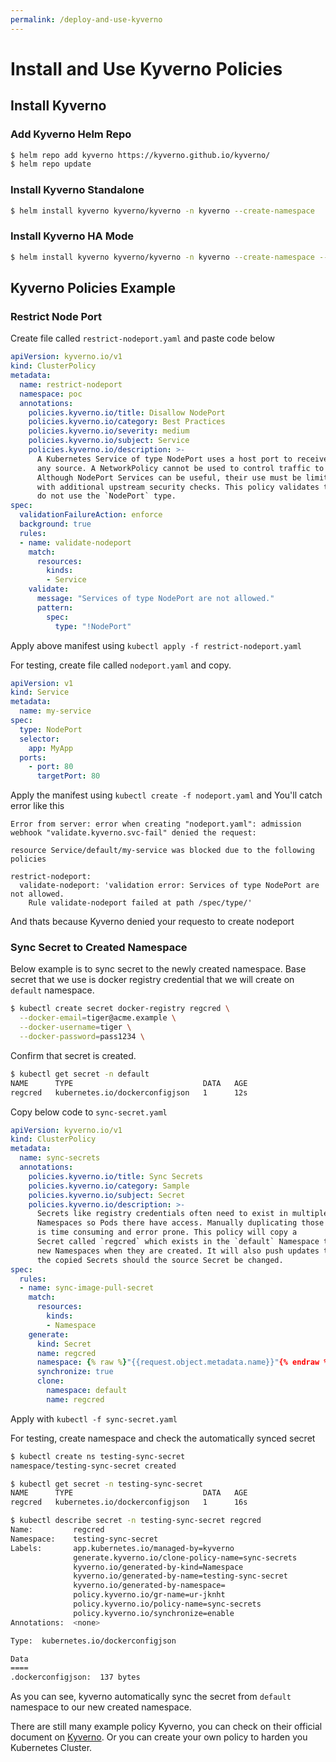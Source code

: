 ```yaml
---
permalink: /deploy-and-use-kyverno
---
```


# **Install and Use Kyverno Policies**

## Install Kyverno
### Add Kyverno Helm Repo
```sh
$ helm repo add kyverno https://kyverno.github.io/kyverno/
$ helm repo update
```
### Install Kyverno Standalone
```sh
$ helm install kyverno kyverno/kyverno -n kyverno --create-namespace
```

### Install Kyverno HA Mode
```sh
$ helm install kyverno kyverno/kyverno -n kyverno --create-namespace --set replicaCount=3
```

## Kyverno Policies Example
### Restrict Node Port
Create file called `restrict-nodeport.yaml` and paste code below
```yaml
apiVersion: kyverno.io/v1
kind: ClusterPolicy
metadata:
  name: restrict-nodeport
  namespace: poc
  annotations:
    policies.kyverno.io/title: Disallow NodePort
    policies.kyverno.io/category: Best Practices
    policies.kyverno.io/severity: medium
    policies.kyverno.io/subject: Service
    policies.kyverno.io/description: >-
      A Kubernetes Service of type NodePort uses a host port to receive traffic from
      any source. A NetworkPolicy cannot be used to control traffic to host ports.
      Although NodePort Services can be useful, their use must be limited to Services
      with additional upstream security checks. This policy validates that any new Services
      do not use the `NodePort` type.
spec:
  validationFailureAction: enforce
  background: true
  rules:
  - name: validate-nodeport
    match:
      resources:
        kinds:
        - Service
    validate:
      message: "Services of type NodePort are not allowed."
      pattern:
        spec:
          type: "!NodePort"
```
Apply above manifest using `kubectl apply -f restrict-nodeport.yaml`

For testing, create file called `nodeport.yaml` and copy.
```yaml
apiVersion: v1
kind: Service
metadata:
  name: my-service
spec:
  type: NodePort
  selector:
    app: MyApp
  ports:
    - port: 80
      targetPort: 80
```
Apply the manifest using `kubectl create -f nodeport.yaml` and 
You'll catch error like this
```
Error from server: error when creating "nodeport.yaml": admission webhook "validate.kyverno.svc-fail" denied the request:

resource Service/default/my-service was blocked due to the following policies

restrict-nodeport:
  validate-nodeport: 'validation error: Services of type NodePort are not allowed.
    Rule validate-nodeport failed at path /spec/type/'
```
And thats because Kyverno denied your requesto to create nodeport

### Sync Secret to Created Namespace
Below example is to sync secret to the newly created namespace. Base secret that we use is docker registry credential that we will create on `default` namespace.
```sh
$ kubectl create secret docker-registry regcred \
  --docker-email=tiger@acme.example \
  --docker-username=tiger \
  --docker-password=pass1234 \
``` 
Confirm that secret is created.
```sh
$ kubectl get secret -n default
NAME      TYPE                             DATA   AGE
regcred   kubernetes.io/dockerconfigjson   1      12s
```
Copy below code to `sync-secret.yaml`
```yaml
apiVersion: kyverno.io/v1
kind: ClusterPolicy
metadata:
  name: sync-secrets
  annotations:
    policies.kyverno.io/title: Sync Secrets
    policies.kyverno.io/category: Sample
    policies.kyverno.io/subject: Secret
    policies.kyverno.io/description: >-
      Secrets like registry credentials often need to exist in multiple
      Namespaces so Pods there have access. Manually duplicating those Secrets
      is time consuming and error prone. This policy will copy a
      Secret called `regcred` which exists in the `default` Namespace to
      new Namespaces when they are created. It will also push updates to
      the copied Secrets should the source Secret be changed.
spec:
  rules:
  - name: sync-image-pull-secret
    match:
      resources:
        kinds:
        - Namespace
    generate:
      kind: Secret
      name: regcred
      namespace: {% raw %}"{{request.object.metadata.name}}"{% endraw %}
      synchronize: true
      clone:
        namespace: default
        name: regcred
```
Apply with `kubectl -f sync-secret.yaml`

For testing, create namespace and check the automatically synced secret
```sh
$ kubectl create ns testing-sync-secret
namespace/testing-sync-secret created

$ kubectl get secret -n testing-sync-secret
NAME      TYPE                             DATA   AGE
regcred   kubernetes.io/dockerconfigjson   1      16s

$ kubectl describe secret -n testing-sync-secret regcred
Name:         regcred
Namespace:    testing-sync-secret
Labels:       app.kubernetes.io/managed-by=kyverno
              generate.kyverno.io/clone-policy-name=sync-secrets
              kyverno.io/generated-by-kind=Namespace
              kyverno.io/generated-by-name=testing-sync-secret
              kyverno.io/generated-by-namespace=
              policy.kyverno.io/gr-name=ur-jknht
              policy.kyverno.io/policy-name=sync-secrets
              policy.kyverno.io/synchronize=enable
Annotations:  <none>

Type:  kubernetes.io/dockerconfigjson

Data
====
.dockerconfigjson:  137 bytes
```
As you can see, kyverno automatically sync the secret from `default` namespace to our new created namespace.

There are still many example policy Kyverno, you can check on their official document on [Kyverno](https://kyverno.io/policies/). Or you can create your own policy to harden you Kubernetes Cluster.